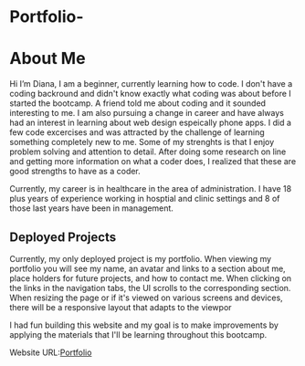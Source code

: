 # Portfolio-

# About Me

Hi I’m Diana, I am a beginner, currently learning how to code. I don't have a coding backround and didn't know exactly what coding was about before I started the bootcamp.  A friend told me about coding and it sounded interesting to me. I am also pursuing a change in career and have always had an interest in learning about web design espeically phone apps.
I did a few code excercises and was attracted by the challenge of learning something completely new to me. Some of my strenghts is that I enjoy problem solving and attention to detail. After doing some research on line and getting more information on what a coder does, I realized that these are good strengths to have as a coder.

Currently, my career is in healthcare in the area of administration. I have 18 plus years of experience working in hosptial and clinic settings and 8 of those last years have been in management.

## Deployed Projects

Currently, my only deployed project is my portfolio. When viewing my portfolio
you will see my name, an avatar and links to a section about me, place holders for future projects, and how to contact me.
When clicking on the links in the navigation tabs, the UI scrolls to the corresponding section.
When resizing the page or if it's viewed on various screens and devices,
there will be a responsive layout that adapts to the viewpor

I had fun building this website and my goal is to make improvements by applying the materials that I'll be learning throughout this bootcamp.

Website URL:[Portfolio](https://molano1979.github.io/Portfolio-/)
